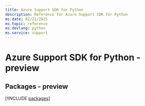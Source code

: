 ```yaml
---
title: Azure Support SDK for Python
description: Reference for Azure Support SDK for Python
ms.date: 02/21/2025
ms.topic: reference
ms.devlang: python
ms.service: support
---
```

# Azure Support SDK for Python - preview
## Packages - preview
[!INCLUDE [packages](support-index.md)]
